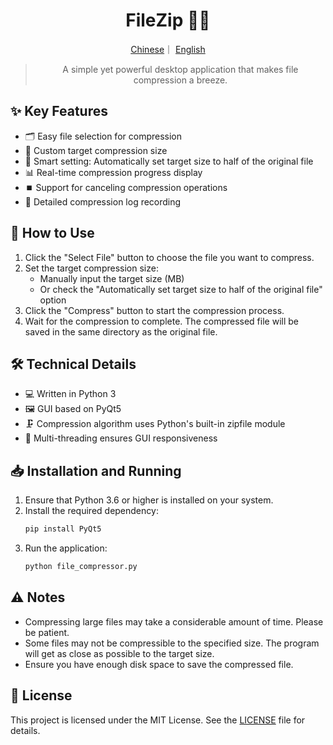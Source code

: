 <h1 align="center">FileZip 📁🔐 </h1>
<div align="center">
<p align="center">
  <a href="./README.md">Chinese</a>｜
  <a href="./English.md">English</a>
</p>

> A simple yet powerful desktop application that makes file compression a breeze.


</div>

## ✨ Key Features

- 🗂️ Easy file selection for compression
- 🎯 Custom target compression size
- 🔄 Smart setting: Automatically set target size to half of the original file
- 📊 Real-time compression progress display
- ⏹️ Support for canceling compression operations
- 📝 Detailed compression log recording

## 🚀 How to Use

1. Click the "Select File" button to choose the file you want to compress.
2. Set the target compression size:
   - Manually input the target size (MB)
   - Or check the "Automatically set target size to half of the original file" option
3. Click the "Compress" button to start the compression process.
4. Wait for the compression to complete. The compressed file will be saved in the same directory as the original file.

## 🛠️ Technical Details

- 💻 Written in Python 3
- 🖼️ GUI based on PyQt5
- 🗜️ Compression algorithm uses Python's built-in zipfile module
- 🧵 Multi-threading ensures GUI responsiveness

## 📥 Installation and Running

1. Ensure that Python 3.6 or higher is installed on your system.
2. Install the required dependency:
   ```bash
   pip install PyQt5
   ```
3. Run the application:
   ```bash
   python file_compressor.py
   ```

## ⚠️ Notes

- Compressing large files may take a considerable amount of time. Please be patient.
- Some files may not be compressible to the specified size. The program will get as close as possible to the target size.
- Ensure you have enough disk space to save the compressed file.



## 📄 License

This project is licensed under the MIT License. See the [LICENSE](LICENSE) file for details.


